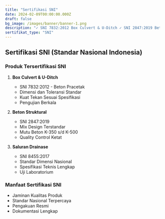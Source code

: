 ```yaml
---
title: "Sertifikasi SNI"
date: 2024-02-09T00:00:00.000Z
draft: false
bg_image: /images/banner/banner-1.png
description: "✓ SNI 7832:2012 Box Culvert & U-Ditch ✓ SNI 2847:2019 Beton Struktural ✓ SNI 8455:2017 Saluran Drainase. Produk Precast Sesuai Standar Nasional Indonesia."
sertifikat_type: "SNI"
---
```


## Sertifikasi SNI (Standar Nasional Indonesia)

### Produk Tersertifikasi SNI

1. **Box Culvert & U-Ditch**
   * SNI 7832:2012 - Beton Pracetak
   * Dimensi dan Toleransi Standar
   * Kuat Tekan Sesuai Spesifikasi
   * Pengujian Berkala

2. **Beton Struktural**
   * SNI 2847:2019
   * Mix Design Terstandar
   * Mutu Beton K-350 s/d K-500
   * Quality Control Ketat

3. **Saluran Drainase**
   * SNI 8455:2017
   * Standar Dimensi Nasional
   * Spesifikasi Teknis Lengkap
   * Uji Laboratorium

### Manfaat Sertifikasi SNI

* Jaminan Kualitas Produk
* Standar Nasional Terpercaya
* Pengakuan Resmi
* Dokumentasi Lengkap 